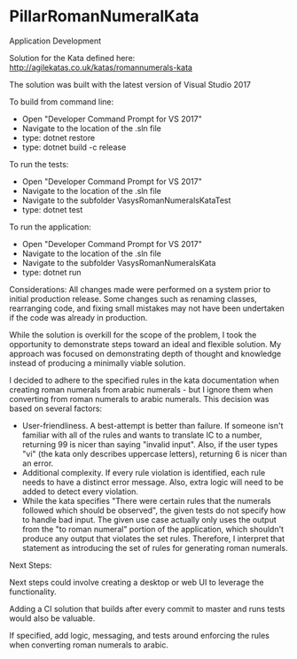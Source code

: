 # PillarRomanNumeralKata
Application Development

Solution for the Kata defined here:
http://agilekatas.co.uk/katas/romannumerals-kata

The solution was built with the latest version of Visual Studio 2017

To build from command line:
- Open "Developer Command Prompt for VS 2017"
- Navigate to the location of the .sln file
- type: dotnet restore
- type: dotnet build -c release

To run the tests:
- Open "Developer Command Prompt for VS 2017"
- Navigate to the location of the .sln file
- Navigate to the subfolder VasysRomanNumeralsKataTest
- type: dotnet test

To run the application:
- Open "Developer Command Prompt for VS 2017"
- Navigate to the location of the .sln file
- Navigate to the subfolder VasysRomanNumeralsKata
- type: dotnet run <arabic number>

Considerations:
All changes made were performed on a system prior to initial production release.  Some changes such as renaming classes, rearranging code, and fixing small mistakes may not have been undertaken if the code was already in production.

While the solution is overkill for the scope of the problem, I took the opportunity to demonstrate steps toward an ideal and flexible solution.  My approach was focused on demonstrating depth of thought and knowledge instead of producing a minimally viable solution.


I decided to adhere to the specified rules in the kata documentation when creating roman numerals from arabic numerals - but I ignore them when converting from roman numerals to arabic numerals.  This decision was based on several factors:
- User-friendliness.  A best-attempt is better than failure.  If someone isn't familiar with all of the rules and wants to translate IC to a number, returning 99 is nicer than saying "invalid input".  Also, if the user types "vi" (the kata only describes uppercase letters), returning 6 is nicer than an error.
- Additional complexity.  If every rule violation is identified, each rule needs to have a distinct error message.  Also, extra logic will need to be added to detect every violation.
- While the kata specifies "There were certain rules that the numerals followed which should be observed", the given tests do not specify how to handle bad input.  The given use case actually only uses the output from the "to roman numeral" portion of the application, which shouldn't produce any output that violates the set rules.  Therefore, I interpret that statement as introducing the set of rules for generating roman numerals.


Next Steps:

Next steps could involve creating a desktop or web UI to leverage the functionality.  

Adding a CI solution that builds after every commit to master and runs tests would also be valuable.

If specified, add logic, messaging, and tests around enforcing the rules when converting roman numerals to arabic.